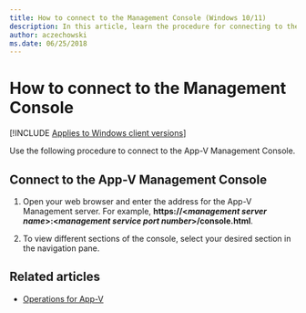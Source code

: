 ```yaml
---
title: How to connect to the Management Console (Windows 10/11)
description: In this article, learn the procedure for connecting to the App-V Management Console through your web browser.
author: aczechowski
ms.date: 06/25/2018
---
```


# How to connect to the Management Console

[!INCLUDE [Applies to Windows client versions](../includes/applies-to-windows-client-versions.md)]

Use the following procedure to connect to the App-V Management Console.

## Connect to the App-V Management Console

1. Open your web browser and enter the address for the App-V Management server. For example, **https://\<_management server name_\>:\<_management service port number_\>/console.html**.

2. To view different sections of the console, select your desired section in the navigation pane.





## Related articles

- [Operations for App-V](appv-operations.md)
